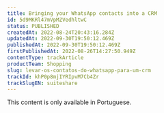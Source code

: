 ```yaml
---
title: Bringing your WhatsApp contacts into a CRM
id: 5d9MKRl47mVpMZVedhltwC
status: PUBLISHED
createdAt: 2022-08-24T20:43:16.284Z
updatedAt: 2022-09-30T19:50:12.469Z
publishedAt: 2022-09-30T19:50:12.469Z
firstPublishedAt: 2022-08-26T14:27:50.949Z
contentType: trackArticle
productTeam: Shopping
slug: levar-os-contatos-do-whatsapp-para-um-crm
trackId: khP0p8mjIYRIpvM7Cb4Zr
trackSlugEN: suiteshare
---
```


<div class="alert alert-warning">
  <p>This content is only available in Portuguese.</p>
</div>
